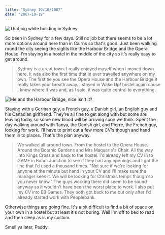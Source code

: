```yaml
---
title: "Sydney 19/10/2007"
date: "2007-10-19"
---
```

![That big white building in Sydney](/images/PA190155.JPG "That big white building in Sydney")

So been in Sydney for a few days. Still no job but there seems to be a lot more options around here than in Cairns so that's good. Just been walking round the city seeing the sights like the Harbour Bridge and the Opera House. I'm staying in a hostel in the middle of the city so it's really easy to get around.
> Sydney is a great town. I really enjoyed myself when I moved down here. It was also the first time that id ever travelled anywhere on my own. The first tie you see the Opera House and the Harbour Bridge it really takes your breath away. I stayed in Wake Up! hostel again cause I knew where it was and, as I said, it was quite central to everything.

![Me and the Harbour Bridge, nice isn't it?](/images/PA190168.JPG "Me and the Harbour Bridge, nice isn't it?")

Staying with a German guy, a French guy, a Danish girl, an English guy and his Canadian girlfriend. They're all fine to get along with but some are leaving today so some new blood will be arriving soon we think. Spent the day walking around with Tanya, the Danish girl, and Pierre, the French guy, looking for work. I'll have to print out a few more CV's though and hand them in to places. That's the plan anyway.
> We walked all around town. From the hostel to the Opera House. Around the Botanic Gardens and Mrs Maquarie's Chair. All the way into Kings Cross and back to the hostel. I'd already left my CV in to GAME in Bondi Junction to see if they had any openings and I got the line that I'd used a thousand times. "Not sure if we're looking for anyone at the minute but hand in your CV and I'll make sure the manager sees it. We will be looking for Christmas temps though so you never know." The guys working there did seem to be sound anyway so it wouldn't have been the worst place to work. I also put my CV into EB Games. They both got back to me but only after I'd already started work with Peoplebank.

Otherwise things are going fine. It's a bit difficult to find a bit of space on your own in a hostel but at least it's not boring. Well I'm off to bed to read and then sleep as is my custom.

Smell ya later,
Paddy.